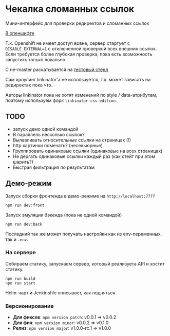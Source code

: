 # Чекалка сломанных ссылок

Мини-интерфейс для проверки редиректов и сломанных ссылок

[В опеншифте](http://linkebroken.utm.sigma.sbrf.ru/)

Т.к. Openshift не имеет доступ вовне, сервер стартует с `DISABLE_EXTERNAL=1`
с отключенной проверкой всех внешних ссылок. Если требуется более глубокая проверка,
пока есть возможность запустить только локально.

С не-master раскатывается на [тестовый стенд](http://linkebroken-test.utm.sigma.sbrf.ru/)

Сам кроулинг linkinator'а не используется, т.к. может зависать на редиректах пока что.

Авторы linkinator пока не хотят изменений по style / data-атрибутам, поэтому
используем форк `linkinator-css-edition`.

## TODO

- запуск демо одной командой
- В параллель несколько ссылок?
- Вылавливать относительные ссылки на страницах (!)
- http картинки помечать? (несекьюрные)
- Группировать одинаковые ссылки (одинаковые на всех страницах)
- Не дергать одинаковые ссылки каждый раз (как стейт при этом шарить?)
- Быстрая фильтрация по результатам

## Демо-режим

Запуск сборки фронтенда в демо-режиме на `http://localhost:7777`

    npm run dev:front

Запуск эмуляции бэкенда (пока не одной командой)

    npm run dev:back

Последний так же может получать настройки как из env-переменных, так и `.env`.


### На сервере

Собираем статику, запускаем сервер, который реализуета API и хостит статику.

    npm run build
    npm run start

Helm-чарт и Jenkinsfile описывает, как подняться.

### Версионирование

- **Для фиксов**: `npm version patch`: v0.0.1 => v0.0.2
- **Для фич**: `npm version minor`: v0.0.2 => v0.1.0
- **Релиз**: `npm version major`: v1.0.0-rc.1 => v1.0.0
